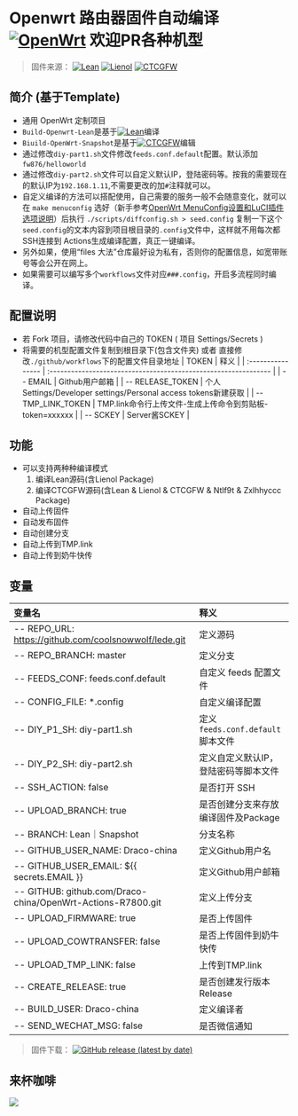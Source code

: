 # Openwrt 路由器固件自动编译 [![OpenWrt](https://img.shields.io/badge/From-OpenWrt-blue.svg?style=for-the-badge&logo=appveyor)](https://github.com/openwrt/openwrt) 欢迎PR各种机型

>固件来源：
[![Lean](https://img.shields.io/badge/Lede-Lean-red.svg?style=flat&logo=appveyor)](https://github.com/coolsnowwolf/lede)
[![Lienol](https://img.shields.io/badge/Package-Lienol-blueviolet.svg?style=flat&logo=appveyor)](https://github.com/Lienol/openwrt-package)
[![CTCGFW](https://img.shields.io/badge/OpenWrt-CTCGFW-orange.svg?style=flat&logo=appveyor)](https://github.com/project-openwrt/openwrt)

## 简介 (基于Template)

- 通用 OpenWrt 定制项目
- `Build-Openwrt-Lean`是基于[![Lean](https://img.shields.io/badge/Lede-Lean-red.svg?style=flat&logo=appveyor)](https://github.com/coolsnowwolf/lede)编译
- `Biuild-OpenWrt-Snapshot`是基于[![CTCGFW](https://img.shields.io/badge/OpenWrt-CTCGFW-orange.svg?style=flat&logo=appveyor)](https://github.com/project-openwrt/openwrt)编辑
- 通过修改`diy-part1.sh`文件修改`feeds.conf.default`配置。默认添加`fw876/helloworld`
- 通过修改`diy-part2.sh`文件可以自定义默认IP，登陆密码等。按我的需要现在的默认IP为`192.168.1.11`,不需要更改的加`#`注释就可以。
- 自定义编译的方法可以搭配使用，自己需要的服务一般不会随意变化，就可以在 `make menuconfig` 选好（新手参考[OpenWrt MenuConfig设置和LuCI插件选项说明](https://mtom.ml/827.html)）后执行 `./scripts/diffconfig.sh > seed.config` 复制一下这个`seed.config`的文本内容到项目根目录的`.config`文件中，这样就不用每次都SSH连接到 Actions生成编译配置，真正一键编译。
- 另外如果，使用“files 大法”仓库最好设为私有，否则你的配置信息，如宽带账号等会公开在网上。
- 如果需要可以编写多个`workflows`文件对应`###.config`，开启多流程同时编译。

## 配置说明

- 若 Fork 项目，请修改代码中自己的 TOKEN ( 项目 Settings/Secrets )
- 将需要的机型配置文件复制到根目录下(包含文件夹) 或者 直接修改`./github/workflows`下的配置文件目录地址
| TOKEN             | 释义                                                            |
| :---------------- | :-------------------------------------------------------------- |
| -- EMAIL          | Github用户邮箱                                                  |
| -- RELEASE_TOKEN  | 个人 Settings/Developer settings/Personal access tokens新建获取 |
| -- TMP_LINK_TOKEN | TMP.link命令行上传文件-生成上传命令到剪贴板-token=xxxxxx        |
| -- SCKEY          | Server酱SCKEY                                                   |

## 功能

- 可以支持两种种编译模式
  1. 编译Lean源码(含Lienol Package)
  2. 编译CTCGFW源码(含Lean & Lienol & CTCGFW & Ntlf9t & Zxlhhyccc Package)
- 自动上传固件
- 自动发布固件
- 自动创建分支
- 自动上传到TMP.link
- 自动上传到奶牛快传

## 变量

| 变量名                                                      | 释义                                 |
| :---------------------------------------------------------- | :----------------------------------- |
| -- REPO_URL: <https://github.com/coolsnowwolf/lede.git>     | 定义源码                             |
| -- REPO_BRANCH: master                                      | 定义分支                             |
| -- FEEDS_CONF: feeds.conf.default                           | 自定义 feeds 配置文件                |
| -- CONFIG_FILE: *.config                                     | 自定义编译配置                       |
| -- DIY_P1_SH: diy-part1.sh                                  | 定义`feeds.conf.default`脚本文件     |
| -- DIY_P2_SH: diy-part2.sh                                  | 定义自定义默认IP，登陆密码等脚本文件 |
| -- SSH_ACTION: false                                        | 是否打开 SSH                         |
| -- UPLOAD_BRANCH: true                                      | 是否创建分支来存放编译固件及Package  |
| -- BRANCH: Lean｜Snapshot                                   | 分支名称                             |
| -- GITHUB_USER_NAME: Draco-china                            | 定义Github用户名                     |
| -- GITHUB_USER_EMAIL: ${{ secrets.EMAIL }}                  | 定义Github用户邮箱                   |
| -- GITHUB: github.com/Draco-china/OpenWrt-Actions-R7800.git | 定义上传分支                         |
| -- UPLOAD_FIRMWARE: true                                    | 是否上传固件                         |
| -- UPLOAD_COWTRANSFER: false                                | 是否上传固件到奶牛快传               |
| -- UPLOAD_TMP_LINK: false                                   | 上传到TMP.link                       |
| -- CREATE_RELEASE: true                                     | 是否创建发行版本 Release             |
| -- BUILD_USER: Draco-china                                  | 定义编译者                           |
| -- SEND_WECHAT_MSG: false                                   | 是否微信通知                         |

>固件下载：
[![GitHub release (latest by date)](https://img.shields.io/github/v/release/Draco-china/OpenWrt-Actions-LeanAndSnapshot?style=for-the-badge&label=Download)](https://github.com/Draco-china/OpenWrt-Actions-LeanAndSnapshot/releases/latest)

## 来杯咖啡

![](https://raw.githubusercontent.com/Draco-china/OpenWrt-Actions-LeanAndSnapshot/master/.github/Sponsor.png)
